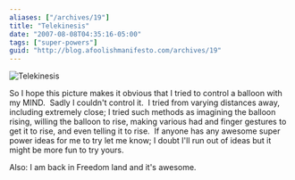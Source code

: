 ```yaml
---
aliases: ["/archives/19"]
title: "Telekinesis"
date: "2007-08-08T04:35:16-05:00"
tags: ["super-powers"]
guid: "http://blog.afoolishmanifesto.com/archives/19"
---
```

![Telekinesis](/wp-content/uploads/2007/08/telekinesis.png)

So I hope this picture makes it obvious that I tried to control a balloon with my MIND.  Sadly I couldn't control it.  I tried from varying distances away, including extremely close; I tried such methods as imagining the balloon rising, willing the balloon to rise, making various had and finger gestures to get it to rise, and even telling it to rise.  If anyone has any awesome super power ideas for me to try let me know; I doubt I'll run out of ideas but it might be more fun to try yours.

Also: I am back in Freedom land and it's awesome.
